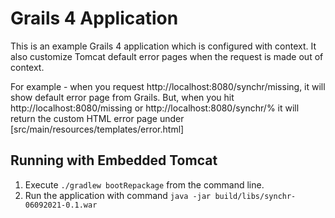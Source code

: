 # Grails 4 Application
This is an example Grails 4 application which is configured with context. It also customize Tomcat default error pages when the request is made out of context. 

For example - when you request http://localhost:8080/synchr/missing, it will show default error page from Grails. But, when you hit http://localhost:8080/missing or http://localhost:8080/synchr/% it will return the custom HTML error page under [src/main/resources/templates/error.html]


## Running with Embedded Tomcat

1. Execute `./gradlew bootRepackage` from the command line.
2. Run the application with command `java -jar build/libs/synchr-06092021-0.1.war`
